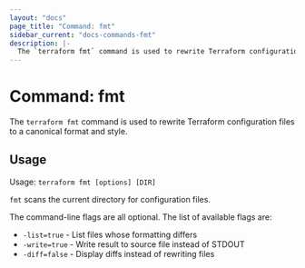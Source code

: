 ```yaml
---
layout: "docs"
page_title: "Command: fmt"
sidebar_current: "docs-commands-fmt"
description: |-
  The `terraform fmt` command is used to rewrite Terraform configuration files to a canonical format and style.
---
```


# Command: fmt

The `terraform fmt` command is used to rewrite Terraform configuration files
to a canonical format and style.

## Usage

Usage: `terraform fmt [options] [DIR]`

`fmt` scans the current directory for configuration files.

The command-line flags are all optional. The list of available flags are:

* `-list=true` - List files whose formatting differs
* `-write=true` - Write result to source file instead of STDOUT
* `-diff=false` - Display diffs instead of rewriting files
